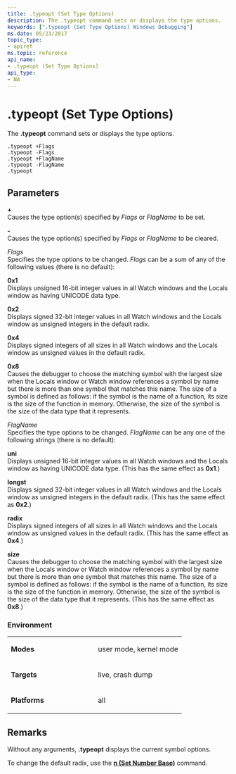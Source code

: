 ```yaml
---
title: .typeopt (Set Type Options)
description: The .typeopt command sets or displays the type options.
keywords: [".typeopt (Set Type Options) Windows Debugging"]
ms.date: 05/23/2017
topic_type:
- apiref
ms.topic: reference
api_name:
- .typeopt (Set Type Options)
api_type:
- NA
---
```


# .typeopt (Set Type Options)


The **.typeopt** command sets or displays the type options.

```dbgcmd
.typeopt +Flags 
.typeopt -Flags 
.typeopt +FlagName 
.typeopt -FlagName 
.typeopt 
```

## <span id="Parameters"></span><span id="parameters"></span><span id="PARAMETERS"></span>Parameters


<span id="______________"></span> **+**   
Causes the type option(s) specified by *Flags* or *FlagName* to be set.

<span id="_______-______"></span> **-**   
Causes the type option(s) specified by *Flags* or *FlagName* to be cleared.

<span id="_______Flags______"></span><span id="_______flags______"></span><span id="_______FLAGS______"></span> *Flags*   
Specifies the type options to be changed. *Flags* can be a sum of any of the following values (there is no default):

<span id="0x1"></span><span id="0X1"></span>**0x1**  
Displays unsigned 16-bit integer values in all Watch windows and the Locals window as having UNICODE data type.

<span id="0x2"></span><span id="0X2"></span>**0x2**  
Displays signed 32-bit integer values in all Watch windows and the Locals window as unsigned integers in the default radix.

<span id="0x4"></span><span id="0X4"></span>**0x4**  
Displays signed integers of all sizes in all Watch windows and the Locals window as unsigned values in the default radix.

<span id="0x8"></span><span id="0X8"></span>**0x8**  
Causes the debugger to choose the matching symbol with the largest size when the Locals window or Watch window references a symbol by name but there is more than one symbol that matches this name. The size of a symbol is defined as follows: if the symbol is the name of a function, its size is the size of the function in memory. Otherwise, the size of the symbol is the size of the data type that it represents.

<span id="_______FlagName______"></span><span id="_______flagname______"></span><span id="_______FLAGNAME______"></span> *FlagName*   
Specifies the type options to be changed. *FlagName* can be any one of the following strings (there is no default):

<span id="uni"></span><span id="UNI"></span>**uni**  
Displays unsigned 16-bit integer values in all Watch windows and the Locals window as having UNICODE data type. (This has the same effect as **0x1**.)

<span id="longst"></span><span id="LONGST"></span>**longst**  
Displays signed 32-bit integer values in all Watch windows and the Locals window as unsigned integers in the default radix. (This has the same effect as **0x2**.)

<span id="radix"></span><span id="RADIX"></span>**radix**  
Displays signed integers of all sizes in all Watch windows and the Locals window as unsigned values in the default radix. (This has the same effect as **0x4**.)

<span id="size"></span><span id="SIZE"></span>**size**  
Causes the debugger to choose the matching symbol with the largest size when the Locals window or Watch window references a symbol by name but there is more than one symbol that matches this name. The size of a symbol is defined as follows: if the symbol is the name of a function, its size is the size of the function in memory. Otherwise, the size of the symbol is the size of the data type that it represents. (This has the same effect as **0x8**.)

### <span id="Environment"></span><span id="environment"></span><span id="ENVIRONMENT"></span>Environment

<table>
<colgroup>
<col width="50%" />
<col width="50%" />
</colgroup>
<tbody>
<tr class="odd">
<td align="left"><p><strong>Modes</strong></p></td>
<td align="left"><p>user mode, kernel mode</p></td>
</tr>
<tr class="even">
<td align="left"><p><strong>Targets</strong></p></td>
<td align="left"><p>live, crash dump</p></td>
</tr>
<tr class="odd">
<td align="left"><p><strong>Platforms</strong></p></td>
<td align="left"><p>all</p></td>
</tr>
</tbody>
</table>

 

## Remarks

Without any arguments, **.typeopt** displays the current symbol options.

To change the default radix, use the [**n (Set Number Base)**](n--set-number-base-.md) command.

 





